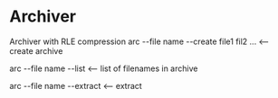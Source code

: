 # Archiver
Archiver with RLE compression
arc --file name --create file1 fil2 ... <-- create archive

arc --file name --list <-- list of filenames in archive

arc --file name --extract <-- extract
